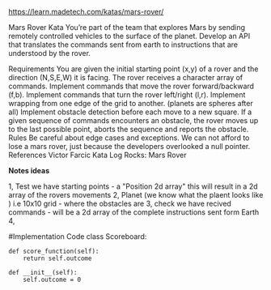 https://learn.madetech.com/katas/mars-rover/

Mars Rover Kata
You’re part of the team that explores Mars by sending remotely controlled vehicles to the surface of the planet. Develop an API that translates the commands sent from earth to instructions that are understood by the rover.

Requirements
You are given the initial starting point (x,y) of a rover and the direction (N,S,E,W) it is facing.
The rover receives a character array of commands.
Implement commands that move the rover forward/backward (f,b).
Implement commands that turn the rover left/right (l,r).
Implement wrapping from one edge of the grid to another. (planets are spheres after all)
Implement obstacle detection before each move to a new square. If a given sequence of commands encounters an obstacle, the rover moves up to the last possible point, aborts the sequence and reports the obstacle.
Rules
Be careful about edge cases and exceptions. We can not afford to lose a mars rover, just because the developers overlooked a null pointer.
References
Victor Farcic
Kata Log Rocks: Mars Rover


**Notes ideas**

1, Test we have starting points - a "Position 2d array" this will result in a 2d array of the rovers movements
2, Planet (we know what the plaent looks like ) i.e 10x10 grid  - where the obstacles are
3, check we have recived commands - will be a 2d array of the complete instructions sent form Earth 
4,



#Implementation Code
class Scoreboard:
    
    def score_function(self):
        return self.outcome
    
    def __init__(self):
        self.outcome = 0
